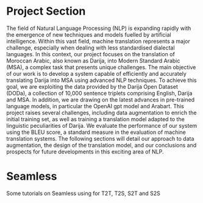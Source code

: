 # Project Section 

The field of Natural Language Processing (NLP) is expanding rapidly with the emergence of new techniques and models fuelled by artificial intelligence. 
Within this vast field, machine translation represents a major challenge, especially when dealing with less standardised dialectal languages. 
In this context, our project focuses on the translation of Moroccan Arabic, also known as Darija, into Modern Standard Arabic (MSA), a complex task that presents unique challenges.
The main objective of our work is to develop a system capable of efficiently and accurately translating Darija into MSA using advanced NLP techniques. 
To achieve this goal, we are exploiting the data provided by the Darija Open Dataset (DODa), a collection of 10,000 sentence triplets comprising English, Darija and MSA. 
In addition, we are drawing on the latest advances in pre-trained language models, in particular the OpenAI gpt model and Arabart.
This project raises several challenges, including data augmentation to enrich the initial training set, as well as training a translation model adapted to the linguistic peculiarities of Darija. 
We evaluate the performance of our system using the BLEU score, a standard measure in the evaluation of machine translation systems.
The following sections will detail our approach to data augmentation, the design of the translation model, and our conclusions and prospects for future developments in this exciting area of NLP.

# Seamless 

Some tutorials on Seamless using for T2T, T2S, S2T and S2S
